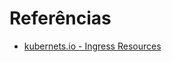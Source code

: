 # Referências

- [kubernets.io - Ingress Resources](https://kubernetes.io/docs/concepts/services-networking/ingress/)
